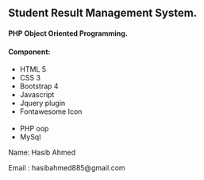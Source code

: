 <h2>Student Result Management System.</h2>
<h4>PHP Object Oriented Programming.</h4>
<h4>Component:</h4>
<ul>
	<li>HTML 5</li>
	<li>CSS 3</li>
	<li>Bootstrap 4</li>
	<li>Javascript</li>
	<li>Jquery plugin</li>
	<li>Fontawesome Icon</li>
	<br>
	<li>PHP oop</li>
	<li>MySql</li>
</ul>
<p>Name: Hasib Ahmed</p>
<p>Email : hasibahmed885@gmail.com</p>
